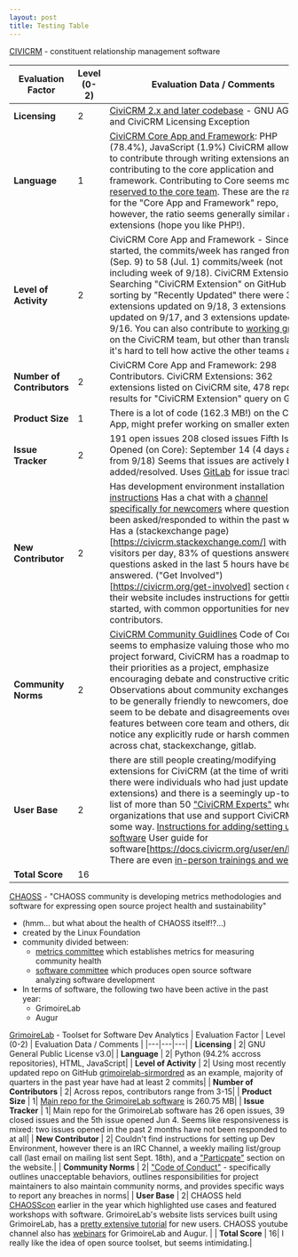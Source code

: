 ```yaml
---
layout: post
title: Testing Table
---
```


[CIVICRM](https://civicrm.org/) - constituent relationship management software


| Evaluation Factor          | Level (0-2)  | Evaluation Data / Comments |
|---|---|---|
| __Licensing__              |      2 | [CiviCRM 2.x and later codebase](https://civicrm.org/license) - GNU AGPL3 and CiviCRM Licensing Exception                |
| __Language__               |      1 | [CiviCRM Core App and Framework](https://github.com/civicrm/civicrm-core): PHP (78.4%), JavaScript (1.9%)   CiviCRM allows devs to contribute through writing extensions and contributing to the core application and framework. Contributing to Core seems mostly [reserved to the core team](https://docs.civicrm.org/dev/en/latest/core/hacking/). These are the ratios for the "Core App and Framework" repo, however, the ratio seems generally similar across extensions (hope you like PHP!). |
| __Level of Activity__      |      2| CiviCRM Core App and Framework - Since 2018 started, the commits/week has ranged from 17 (Sep. 9) to 58 (Jul. 1) commits/week (not including week of 9/18).   CiviCRM Extensions - Searching "CiviCRM Extension" on GitHub and sorting by "Recently Updated" there were 3 extensions updated on 9/18, 3 extensions updated on 9/17, and 3 extensions updated on 9/16.   You can also contribute to [working groups](https://civicrm.org/teams/development-team) on the CiviCRM team, but other than translation it's hard to tell how active the other teams are.|
| __Number of Contributors__ |      2| CiviCRM Core App and Framework: 298 Contributors.   CiviCRM Extensions: 362 extensions listed on CiviCRM site, 478 repository results for "CiviCRM Extension" query on GitHub|
| __Product Size__           |      1| There is a lot of code (162.3 MB!) on the Core App, might prefer working on smaller extensions.|
| __Issue Tracker__          |      2| 191 open issues   208 closed issues   Fifth Issue Opened (on Core): September 14 (4 days ago from 9/18)   Seems that issues are actively being added/resolved.   Uses [GitLab](https://lab.civicrm.org/dev/core/issues) for issue tracking.|
| __New Contributor__        |      2| Has development environment installation [instructions](https://docs.civicrm.org/dev/en/latest/tools/civibuild/)   Has a chat with a [channel specifically for newcomers](https://chat.civicrm.org/civicrm/channels/dev-newcomers) where questions have been asked/responded to within the past week.   Has a (stackexchange page)[https://civicrm.stackexchange.com/] with 628 visitors per day, 83% of questions answered, questions asked in the last 5 hours have been answered.   ("Get Involved")[https://civicrm.org/get-involved] section on their website includes instructions for getting started, with common opportunities for new contributors.|
| __Community Norms__        |      2| [CiviCRM Community Guidlines](https://civicrm.org/community-guidelines)   Code of Conduct: seems to emphasize valuing those who move project forward, CiviCRM has a roadmap to set their priorities as a project, emphasize encouraging debate and constructive criticism.    Observations about community exchanges: seem to be generally friendly to newcomers, does seem to be debate and disagreements over features between core team and others, did not notice any explicitly rude or harsh comments across chat, stackexchange, gitlab.|
| __User Base__              |      2| there are still people creating/modifying extensions for CiviCRM (at the time of writing there were individuals who had just updated their extensions) and there is a seemingly up-to-date list of more than 50 ["CiviCRM Experts"](https://civicrm.org/partners-contributors) who are organizations that use and support CiviCRM in some way.   [Instructions for adding/setting up software](https://civicrm.org/download)   User guide for software[https://docs.civicrm.org/user/en/latest/)   There are even [in-person trainings and webinars!](https://civicrm.org/events)|
| __Total Score__            |     16|                 |

[CHAOSS](https://chaoss.community/) - "CHAOSS community is developing metrics methodologies and software for expressing open source project health and sustainability"
* (hmm... but what about the health of CHAOSS itself!?...)
* created by the Linux Foundation
* community divided between:
  * [metrics committee](https://chaoss.community/metrics/) which establishes metrics for measuring community health
  * [software committee](https://chaoss.community/software/) which produces open source software analyzing software development
* In terms of software, the following two have been active in the past year:
  * GrimoireLab
  * Augur

[GrimoireLab](https://chaoss.github.io/grimoirelab/) - Toolset for Software Dev Analytics
| Evaluation Factor          | Level (0-2)  | Evaluation Data / Comments |
|---|---|---|
| __Licensing__              |      2| GNU General Public License v3.0|
| __Language__               |      2| Python (94.2% accross repositories), HTML, JavaScript|
| __Level of Activity__      |      2| Using most recently updated repo on GitHub [grimoirelab-sirmordred](https://github.com/chaoss/grimoirelab-sirmordred/graphs/commit-activity) as an example, majority of quarters in the past year have had at least 2 commits|
| __Number of Contributors__ |      2| Across repos, contributors range from 3-15|
| __Product Size__           |      1| [Main repo for the GrimoireLab software](https://github.com/chaoss/grimoirelab) is 260.75 MB|
| __Issue Tracker__          |      1| Main repo for the GrimoireLab software has 26 open issues, 39 closed issues and the 5th issue opened Jun 4. Seems like responsiveness is mixed: two issues opened in the past 2 months have not been responded to at all|
| __New Contributor__        |      2| Couldn't find instructions for setting up Dev Environment, however there is an IRC Channel, a weekly mailing list/group call (last email on mailing list sent Sept. 18th), and a ["Particpate"](https://chaoss.community/participate) section on the website.|
| __Community Norms__        |      2| ["Code of Conduct"](https://chaoss.community/about/code-of-conduct/) - specifically outlines unacceptable behaviors, outlines responsibilities for project maintainers to also maintain community norms, and provides specific ways to report any breaches in norms|
| __User Base__              |      2| CHAOSS held [CHAOSScon](https://chaoss.community/chaosscon-2018-na/) earlier in the year which highlighted use cases and featured workshops with software. GrimoireLab's website lists services built using GrimoireLab, has a [pretty extensive tutorial](https://chaoss.github.io/grimoirelab-tutorial/) for new users. CHAOSS youtube channel also has [webinars](https://www.youtube.com/watch?list=PL60k37cxI-HTGcFML710hH7PeIcSLcyRf&v=3fsWApPoFQg) for GrimoireLab and Augur. |
| __Total Score__            |      16| I really like the idea of open source toolset, but seems intimidating.|
